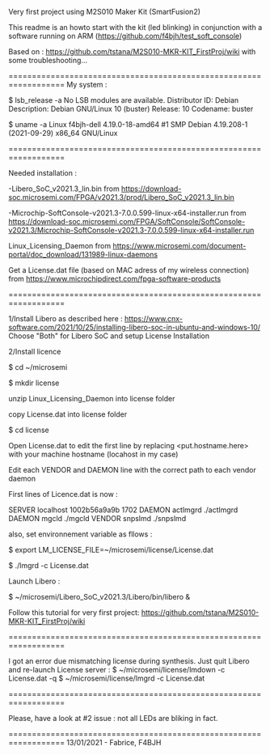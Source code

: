 Very first project using M2S010 Maker Kit (SmartFusion2)


This readme is an howto start with the kit (led blinking) in conjunction with a software running on ARM (https://github.com/f4bjh/test_soft_console)

Based on : https://github.com/tstana/M2S010-MKR-KIT_FirstProj/wiki with some troubleshooting...

==================================================================
My system :

$ lsb_release -a
No LSB modules are available.
Distributor ID:	Debian
Description:	Debian GNU/Linux 10 (buster)
Release:	10
Codename:	buster

$ uname -a
Linux f4bjh-dell 4.19.0-18-amd64 #1 SMP Debian 4.19.208-1 (2021-09-29) x86_64 GNU/Linux

==================================================================

Needed installation :

-Libero_SoC_v2021.3_lin.bin from https://download-soc.microsemi.com/FPGA/v2021.3/prod/Libero_SoC_v2021.3_lin.bin

-Microchip-SoftConsole-v2021.3-7.0.0.599-linux-x64-installer.run from https://download-soc.microsemi.com/FPGA/SoftConsole/SoftConsole-v2021.3/Microchip-SoftConsole-v2021.3-7.0.0.599-linux-x64-installer.run

Linux_Licensing_Daemon from https://www.microsemi.com/document-portal/doc_download/131989-linux-daemons

Get a License.dat file (based on MAC adress of my wireless connection) from https://www.microchipdirect.com/fpga-software-products

==================================================================

1/Install Libero as described here : https://www.cnx-software.com/2021/10/25/installing-libero-soc-in-ubuntu-and-windows-10/
Choose "Both" for Libero SoC and setup License Installation

2/Install licence

$ cd ~/microsemi

$ mkdir license

unzip Linux_Licensing_Daemon into license folder

copy License.dat into license folder

$ cd license

Open License.dat to edit the first line by replacing <put.hostname.here> with your machine hostname (locahost in my case)

Edit each VENDOR and DAEMON line with the correct path to each vendor daemon

First lines of Licence.dat is now :

SERVER localhost 1002b56a9a9b 1702
DAEMON actlmgrd ./actlmgrd
DAEMON mgcld  ./mgcld
VENDOR snpslmd  ./snpslmd

also, set environnement variable as fllows :

$ export LM_LICENSE_FILE=~/microsemi/license/License.dat

$ ./lmgrd -c License.dat

Launch Libero :

$ ~/microsemi/Libero_SoC_v2021.3/Libero/bin/libero &

Follow this tutorial for very first project:
https://github.com/tstana/M2S010-MKR-KIT_FirstProj/wiki

==================================================================

I got an error due mismatching license during synthesis. Just quit Libero and re-launch License server   :
$ ~/microsemi/license/lmdown -c License.dat -q
$ ~/microsemi/license/lmgrd -c License.dat

==================================================================

Please, have a look at #2 issue : not all LEDs are bliking in fact.


==================================================================
13/01/2021 - Fabrice, F4BJH
